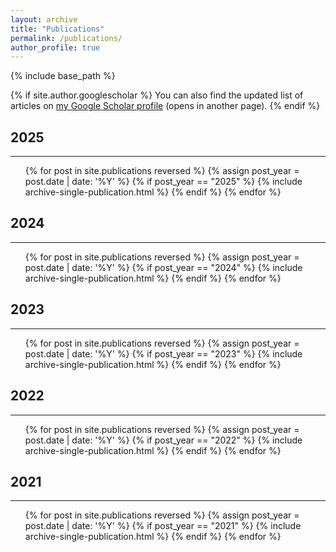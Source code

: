 ```yaml
---
layout: archive
title: "Publications"
permalink: /publications/
author_profile: true
---
```


{% include base_path %}

{% if site.author.googlescholar %}
  You can also find the updated list of articles on <a href="{{site.author.googlescholar}}" target=_blank>my Google Scholar profile</a> (opens in another page).
{% endif %}

## 2025
---
<ul>
  {% for post in site.publications reversed %}
    {% assign post_year = post.date | date: '%Y' %}
    {% if post_year == "2025" %}
        {% include archive-single-publication.html %}
    {% endif %}
  {% endfor %}
</ul>

## 2024
---
<ul>
  {% for post in site.publications reversed %}
    {% assign post_year = post.date | date: '%Y' %}
    {% if post_year == "2024" %}
        {% include archive-single-publication.html %}
    {% endif %}
  {% endfor %}
</ul>

## 2023
---
<ul>
  {% for post in site.publications reversed %}
    {% assign post_year = post.date | date: '%Y' %}
    {% if post_year == "2023" %}
        {% include archive-single-publication.html %}
    {% endif %}
  {% endfor %}
</ul>

## 2022
---
<ul>
  {% for post in site.publications reversed %}
    {% assign post_year = post.date | date: '%Y' %}
    {% if post_year == "2022" %}
        {% include archive-single-publication.html %}
    {% endif %}
  {% endfor %}
</ul>

## 2021
---
<ul>
  {% for post in site.publications reversed %}
    {% assign post_year = post.date | date: '%Y' %}
    {% if post_year == "2021" %}
        {% include archive-single-publication.html %}
    {% endif %}
  {% endfor %}
</ul>
